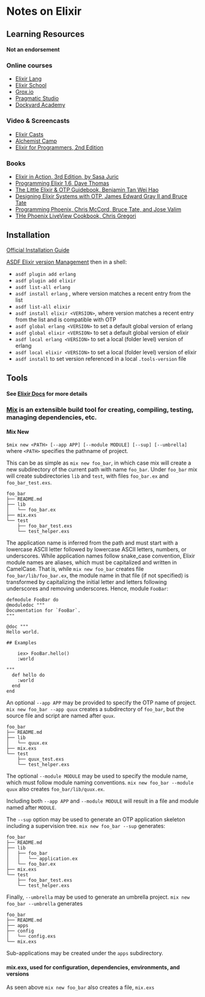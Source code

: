 # Notes on Elixir

## Learning Resources
#### Not an endorsement

### Online courses
- [Elixir Lang](https://elixir-lang.org)
- [Elixir School](https://elixirschool.com)
- [Grox.io](https://grox.io)
- [Pragmatic Studio](https://pragmaticstudio.com)
- [Dockyard Academy](https://academy.dockyard.com)

### Video & Screencasts
- [Elixir Casts](https://elixircasts.io)
- [Alchemist Camp](https://alchemist.camp)
- [Elixir for Programmers, 2nd Edition](https://codestool.coding-gnome.com/courses/elixir-for-programmers-2)

### Books
- [Elixir in Action, 3rd Edition, by Sasa Juric](https://www.manning.com/books/elixir-in-action-third-edition)
- [Programming Elixir 1.6, Dave Thomas](https://pragprog.com/titles/elixir16/programming-elixir-1-6/)
- [The Little Elixir \& OTP Guidebook, Benjamin Tan Wei Hao](https://www.manning.com/books/the-little-elixir-and-otp-guidebook)
- [Designing Elixir Systems with OTP, James Edward Gray II and Bruce Tate](https://pragprog.com/titles/jgotp/designing-elixir-systems-with-otp/)
- [Programming Phoenix, Chris McCord, Bruce Tate, and Jose Valim](https://pragprog.com/titles/phoenix14/programming-phoenix-1-4/)
- [THe Phoenix LiveView Cookbook, Chris Gregori](https://www.liveviewcookbook.com/)

## Installation

[Official Installation Guide](https://elixir-lang.org/install.html)

[ASDF Elixir version Management](https://github.com/asdf-vm/asdf)
then in a shell:
- `asdf plugin add erlang`
- `asdf plugin add elixir`
- `asdf list-all erlang`
- `asdf install erlang` <VERSION>, where version matches a recent entry from the list
- `asdf list-all elixir`
- `asdf install elixir <VERSION>`, where version matches a recent entry from the list and is compatible with OTP
- `asdf global erlang <VERSION>` to set a default global version of erlang
- `asdf global elixir <VERSION>` to set a default global version of elixir
- `asdf local erlang <VERSION>` to set a local (folder level) version of erlang
- `asdf local elixir <VERSION>` to set a local (folder level) version of elixir
- `asdf install` to set version referenced in a local `.tools-version` file

## Tools
#### See [Elixir Docs](https://elixir-lang.org/docs.html) for more details

### [Mix](https://hexdocs.pm/mix/1.15.7/Mix.html) is an extensible build tool for creating, compiling, testing, managing dependencies, etc.

#### Mix New
`$mix new <PATH> [--app APP] [--module MODULE] [--sup] [--umbrella]` 
where `<PATH>` specifies the pathname of project. 

This can be as simple as `mix new foo_bar`, in which case mix will create a new subdirectory of the current path with name `foo_bar`. Under `foo_bar` mix will create subdirectories `lib` and `test`, with files `foo_bar.ex` and `foo_bar_test.exs`.

    foo_bar
    ├── README.md
    ├── lib
    │   └── foo_bar.ex
    ├── mix.exs
    └── test
        ├── foo_bar_test.exs
        └── test_helper.exs

The application name is inferred from the path and must start with a lowercase ASCII letter followed by lowercase ASCII letters, numbers, or underscores.  While application names follow snake_case convention, Elixir module names are aliases, which must be capitalized and written in CamelCase.  That is, while `mix new foo_bar` creates file `foo_bar/lib/foo_bar.ex`, the module name in that file (if not specified) is transformed by capitalizing the initial letter and letters following underscores and removing underscores. Hence, module `FooBar`:

    defmodule FooBar do
    @moduledoc """
    Documentation for `FooBar`.
    """
   
    @doc """
    Hello world.
   
    ## Examples
   
        iex> FooBar.hello()
        :world
  
    """
      def hello do
        :world
      end
    end

An optional `--app APP` may be provided to specify the OTP name of project.  `mix new foo_bar --app quux` creates a subdirectory of `foo_bar`, but the source file and script are named after `quux`.

    foo_bar
    ├── README.md
    ├── lib
    │   └── quux.ex
    ├── mix.exs
    └── test
        ├── quux_test.exs
        └── test_helper.exs

The optional `--module MODULE` may be used to specify the module name, which must follow module naming conventions.  `mix new foo_bar --module quux` also creates `foo_bar/lib/quux.ex`.

Including both `--app APP` and `--module MODULE` will result in a file  and module named after `MODULE`.

The `--sup` option may be used to generate an OTP application skeleton including a supervision tree. `mix new foo_bar --sup` generates:

    foo_bar
    ├── README.md
    ├── lib
    │   ├── foo_bar
    │   │   └── application.ex
    │   └── foo_bar.ex
    ├── mix.exs
    └── test
        ├── foo_bar_test.exs
        └── test_helper.exs

Finally, `--umbrella` may be used to generate an umbrella project.  `mix new foo_bar --umbrella` generates

    foo_bar
    ├── README.md
    ├── apps
    ├── config
    │   └── config.exs
    └── mix.exs

Sub-applications may be created under the `apps` subdirectory.

#### mix.exs, used for configuration, dependencies, environments, and versions

As seen above `mix new foo_bar` also creates a file, `mix.exs`
